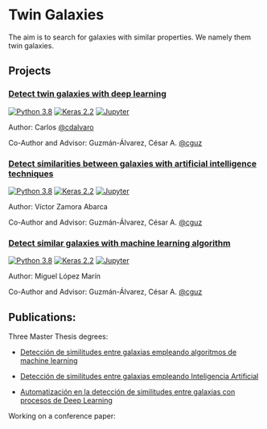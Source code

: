 # Twin Galaxies

The aim is to search for galaxies with similar properties. We namely them twin galaxies.


## Projects

### [Detect twin galaxies with deep learning](https://github.com/cguz/twin-galaxies/src/cnn-augmentation/)

[![Python 3.8](https://img.shields.io/badge/python-3.8-blue.svg)](https://www.python.org/downloads/release/python-380/) [![Keras 2.2](https://img.shields.io/badge/Keras-2.2-blue)](https://github.com/keras-team/keras/releases/tag/2.2.0) [![Jupyter](https://img.shields.io/badge/Jupyter-Notebook-yellow)](https://github.com/jupyter/notebook/releases/tag/6.2.0) 

Author: Carlos [@cdalvaro](https://github.com/cdalvaro)

Co-Author and Advisor: Guzmán-Álvarez, César A. [@cguz](https://github.com/cguz)


### [Detect similarities between galaxies with artificial intelligence techniques](https://github.com/cguz/twin-galaxies/src/cnn-orb/)

[![Python 3.8](https://img.shields.io/badge/python-3.8-blue.svg)](https://www.python.org/downloads/release/python-380/) [![Keras 2.2](https://img.shields.io/badge/Keras-2.2-blue)](https://github.com/keras-team/keras/releases/tag/2.2.0) [![Jupyter](https://img.shields.io/badge/Jupyter-Notebook-yellow)](https://github.com/jupyter/notebook/releases/tag/6.2.0) 

Author: Víctor Zamora Abarca

Co-Author and Advisor: Guzmán-Álvarez, César A. [@cguz](https://github.com/cguz)


### [Detect similar galaxies with machine learning algorithm](https://github.com/cguz/twin-galaxies/src/orb-resnet50/)

[![Python 3.8](https://img.shields.io/badge/python-3.8-blue.svg)](https://www.python.org/downloads/release/python-380/) [![Keras 2.2](https://img.shields.io/badge/Keras-2.2-blue)](https://github.com/keras-team/keras/releases/tag/2.2.0) [![Jupyter](https://img.shields.io/badge/Jupyter-Notebook-yellow)](https://github.com/jupyter/notebook/releases/tag/6.2.0) 

Author: Miguel López Marín 

Co-Author and Advisor: Guzmán-Álvarez, César A. [@cguz](https://github.com/cguz)


## Publications:

Three Master Thesis degrees:

* [Detección de similitudes entre galaxias empleando algoritmos de machine learning](https://github.com/cguz/twin-galaxies/src/orb-resnet50/tfm-miguel-lopez.pdf)

* [Detección de similitudes entre galaxias empleando Inteligencia Artificial](https://github.com/cguz/cnn-orb/tfm-victor-zamora.pdf)

* [Automatización en la detección de similitudes entre galaxias con procesos de Deep Learning](https://github.com/cguz/cnn-augmentation/tfe-carlos-garcia-peral.pdf)


Working on a conference paper:


